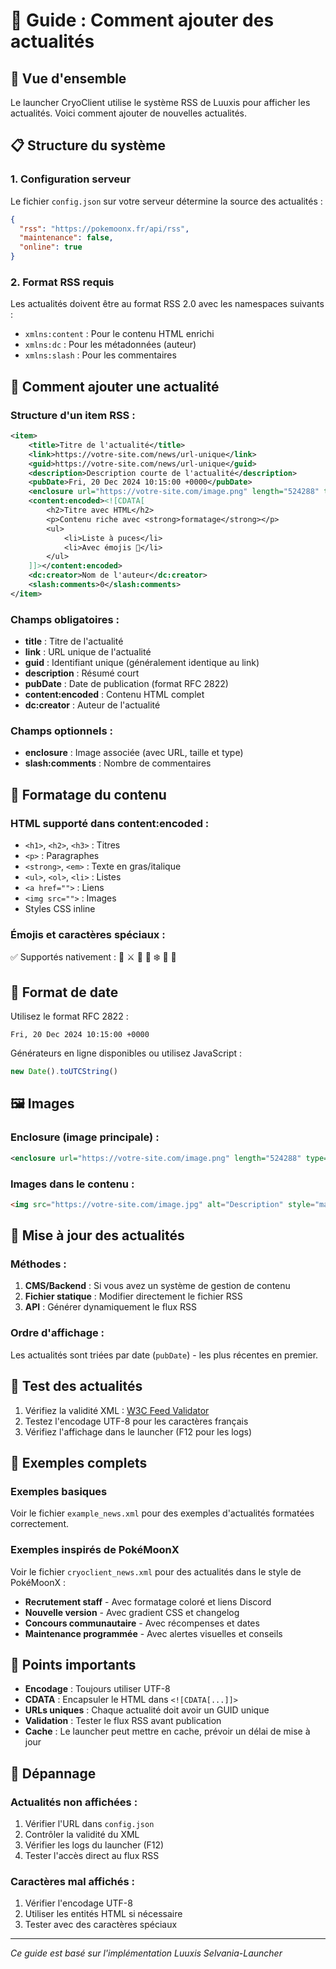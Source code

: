 # 📰 Guide : Comment ajouter des actualités

## 🎯 Vue d'ensemble

Le launcher CryoClient utilise le système RSS de Luuxis pour afficher les actualités. Voici comment ajouter de nouvelles actualités.

## 📋 Structure du système

### 1. Configuration serveur
Le fichier `config.json` sur votre serveur détermine la source des actualités :
```json
{
  "rss": "https://pokemoonx.fr/api/rss",
  "maintenance": false,
  "online": true
}
```

### 2. Format RSS requis
Les actualités doivent être au format RSS 2.0 avec les namespaces suivants :
- `xmlns:content` : Pour le contenu HTML enrichi
- `xmlns:dc` : Pour les métadonnées (auteur)
- `xmlns:slash` : Pour les commentaires

## 🔧 Comment ajouter une actualité

### Structure d'un item RSS :

```xml
<item>
    <title>Titre de l'actualité</title>
    <link>https://votre-site.com/news/url-unique</link>
    <guid>https://votre-site.com/news/url-unique</guid>
    <description>Description courte de l'actualité</description>
    <pubDate>Fri, 20 Dec 2024 10:15:00 +0000</pubDate>
    <enclosure url="https://votre-site.com/image.png" length="524288" type="image/png"/>
    <content:encoded><![CDATA[
        <h2>Titre avec HTML</h2>
        <p>Contenu riche avec <strong>formatage</strong></p>
        <ul>
            <li>Liste à puces</li>
            <li>Avec émojis 🎉</li>
        </ul>
    ]]></content:encoded>
    <dc:creator>Nom de l'auteur</dc:creator>
    <slash:comments>0</slash:comments>
</item>
```

### Champs obligatoires :
- **title** : Titre de l'actualité
- **link** : URL unique de l'actualité
- **guid** : Identifiant unique (généralement identique au link)
- **description** : Résumé court
- **pubDate** : Date de publication (format RFC 2822)
- **content:encoded** : Contenu HTML complet
- **dc:creator** : Auteur de l'actualité

### Champs optionnels :
- **enclosure** : Image associée (avec URL, taille et type)
- **slash:comments** : Nombre de commentaires

## 🎨 Formatage du contenu

### HTML supporté dans content:encoded :
- `<h1>`, `<h2>`, `<h3>` : Titres
- `<p>` : Paragraphes
- `<strong>`, `<em>` : Texte en gras/italique
- `<ul>`, `<ol>`, `<li>` : Listes
- `<a href="">` : Liens
- `<img src="">` : Images
- Styles CSS inline

### Émojis et caractères spéciaux :
✅ Supportés nativement : 🎉 ⚔️ 🎄 🎁 ❄️ 🦌 🍪

## 📅 Format de date

Utilisez le format RFC 2822 :
```
Fri, 20 Dec 2024 10:15:00 +0000
```

Générateurs en ligne disponibles ou utilisez JavaScript :
```javascript
new Date().toUTCString()
```

## 🖼️ Images

### Enclosure (image principale) :
```xml
<enclosure url="https://votre-site.com/image.png" length="524288" type="image/png"/>
```

### Images dans le contenu :
```html
<img src="https://votre-site.com/image.jpg" alt="Description" style="max-width: 100%;">
```

## 🔄 Mise à jour des actualités

### Méthodes :

1. **CMS/Backend** : Si vous avez un système de gestion de contenu
2. **Fichier statique** : Modifier directement le fichier RSS
3. **API** : Générer dynamiquement le flux RSS

### Ordre d'affichage :
Les actualités sont triées par date (`pubDate`) - les plus récentes en premier.

## 🧪 Test des actualités

1. Vérifiez la validité XML : [W3C Feed Validator](https://validator.w3.org/feed/)
2. Testez l'encodage UTF-8 pour les caractères français
3. Vérifiez l'affichage dans le launcher (F12 pour les logs)

## 📝 Exemples complets

### Exemples basiques
Voir le fichier `example_news.xml` pour des exemples d'actualités formatées correctement.

### Exemples inspirés de PokéMoonX
Voir le fichier `cryoclient_news.xml` pour des actualités dans le style de PokéMoonX :
- **Recrutement staff** - Avec formatage coloré et liens Discord
- **Nouvelle version** - Avec gradient CSS et changelog
- **Concours communautaire** - Avec récompenses et dates
- **Maintenance programmée** - Avec alertes visuelles et conseils

## 🚨 Points importants

- **Encodage** : Toujours utiliser UTF-8
- **CDATA** : Encapsuler le HTML dans `<![CDATA[...]]>`
- **URLs uniques** : Chaque actualité doit avoir un GUID unique
- **Validation** : Tester le flux RSS avant publication
- **Cache** : Le launcher peut mettre en cache, prévoir un délai de mise à jour

## 🔧 Dépannage

### Actualités non affichées :
1. Vérifier l'URL dans `config.json`
2. Contrôler la validité du XML
3. Vérifier les logs du launcher (F12)
4. Tester l'accès direct au flux RSS

### Caractères mal affichés :
1. Vérifier l'encodage UTF-8
2. Utiliser les entités HTML si nécessaire
3. Tester avec des caractères spéciaux

---

*Ce guide est basé sur l'implémentation Luuxis Selvania-Launcher*